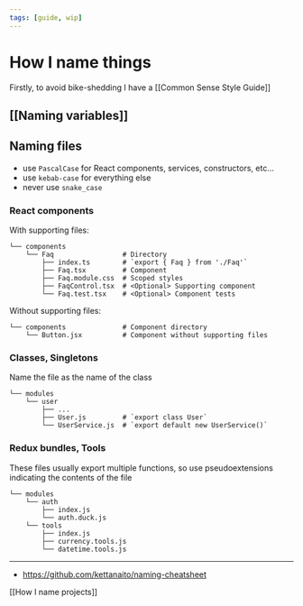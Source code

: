 ```yaml
---
tags: [guide, wip]
---
```


# How I name things

Firstly, to avoid bike-shedding I have a [[Common Sense Style Guide]]

## [[Naming variables]]

## Naming files

- use `PascalCase` for React components, services, constructors, etc...
- use `kebab-case` for everything else
- never use `snake_case`

### React components

With supporting files:

```
└── components
    └── Faq                 # Directory
        ├── index.ts        # `export { Faq } from './Faq'`
        ├── Faq.tsx         # Component
        ├── Faq.module.css  # Scoped styles
        ├── FaqControl.tsx  # <Optional> Supporting component
        └── Faq.test.tsx    # <Optional> Component tests
```

Without supporting files:

```
└── components              # Component directory
    └── Button.jsx          # Component without supporting files
```

### Classes, Singletons

Name the file as the name of the class

```
└── modules
    └── user
        ├── ...
        ├── User.js         # `export class User`
        └── UserService.js  # `export default new UserService()`
```

### Redux bundles, Tools

These files usually export multiple functions, so use pseudoextensions indicating the contents of the file

```
└── modules
    └── auth
        ├── index.js
        └── auth.duck.js
    └── tools
        ├── index.js
        ├── currency.tools.js
        └── datetime.tools.js
```

---

- https://github.com/kettanaito/naming-cheatsheet


[[How I name projects]]